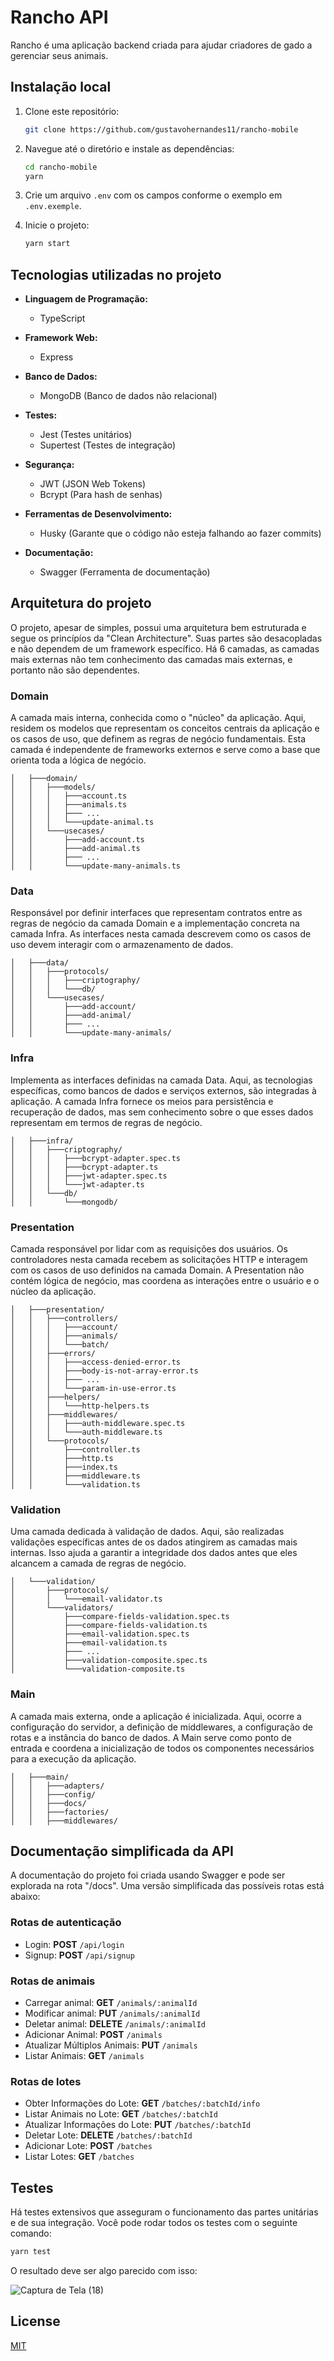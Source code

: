 # Rancho API

Rancho é uma aplicação backend criada para ajudar criadores de gado a gerenciar seus animais.

## Instalação local
1. Clone este repositório:

    ```bash
    git clone https://github.com/gustavohernandes11/rancho-mobile
    ```

2. Navegue até o diretório e instale as dependências:

    ```bash
    cd rancho-mobile
    yarn
    ```

3. Crie um arquivo `.env` com os campos conforme o exemplo em `.env.exemple`.

4. Inicie o projeto:

    ```bash
    yarn start
    ```
## Tecnologias utilizadas no projeto
- **Linguagem de Programação:**
  - TypeScript

- **Framework Web:**
  - Express

- **Banco de Dados:**
  - MongoDB (Banco de dados não relacional)

- **Testes:**
  - Jest (Testes unitários)
  - Supertest (Testes de integração)

- **Segurança:**
  - JWT (JSON Web Tokens)
  - Bcrypt (Para hash de senhas)

- **Ferramentas de Desenvolvimento:**
  - Husky (Garante que o código não esteja falhando ao fazer commits)

- **Documentação:**
  - Swagger (Ferramenta de documentação)

## Arquitetura do projeto
O projeto, apesar de simples, possui uma arquitetura bem estruturada e segue os princípíos da "Clean Architecture". Suas partes são desacopladas e não dependem de um framework específico. Há 6 camadas, as camadas mais externas não tem conhecimento das camadas mais externas, e portanto não são dependentes.
### Domain
A camada mais interna, conhecida como o "núcleo" da aplicação. Aqui, residem os modelos que representam os conceitos centrais da aplicação e os casos de uso, que definem as regras de negócio fundamentais. Esta camada é independente de frameworks externos e serve como a base que orienta toda a lógica de negócio.

``` 
│   ├───domain/
│   │   ├───models/
│   │   │   ├───account.ts
│   │   │   ├───animals.ts
│   │   │   ├─── ...
│   │   │   └───update-animal.ts
│   │   └───usecases/
│   │       ├───add-account.ts
│   │       ├───add-animal.ts
│   │       ├─── ...
│   │       └───update-many-animals.ts
```

### Data
Responsável por definir interfaces que representam contratos entre as regras de negócio da camada Domain e a implementação concreta na camada Infra. As interfaces nesta camada descrevem como os casos de uso devem interagir com o armazenamento de dados.

```
│   ├───data/
│   │   ├───protocols/
│   │   │   ├───criptography/
│   │   │   └───db/
│   │   └───usecases/
│   │       ├───add-account/
│   │       ├───add-animal/
│   │       ├─── ...
│   │       └───update-many-animals/
```

### Infra
Implementa as interfaces definidas na camada Data. Aqui, as tecnologias específicas, como bancos de dados e serviços externos, são integradas à aplicação. A camada Infra fornece os meios para persistência e recuperação de dados, mas sem conhecimento sobre o que esses dados representam em termos de regras de negócio.

```
│   ├───infra/
│   │   ├───criptography/
│   │   │   ├───bcrypt-adapter.spec.ts
│   │   │   ├───bcrypt-adapter.ts
│   │   │   ├───jwt-adapter.spec.ts
│   │   │   └───jwt-adapter.ts
│   │   └───db/
│   │       └───mongodb/
```

### Presentation
Camada responsável por lidar com as requisições dos usuários. Os controladores nesta camada recebem as solicitações HTTP e interagem com os casos de uso definidos na camada Domain. A Presentation não contém lógica de negócio, mas coordena as interações entre o usuário e o núcleo da aplicação.

```
│   ├───presentation/
│   │   ├───controllers/
│   │   │   ├───account/
│   │   │   ├───animals/
│   │   │   └───batch/
│   │   ├───errors/
│   │   │   ├───access-denied-error.ts
│   │   │   ├───body-is-not-array-error.ts
│   │   │   ├─── ...
│   │   │   └───param-in-use-error.ts
│   │   ├───helpers/
│   │   │   └───http-helpers.ts
│   │   ├───middlewares/
│   │   │   ├───auth-middleware.spec.ts
│   │   │   └───auth-middleware.ts
│   │   └───protocols/
│   │       ├───controller.ts
│   │       ├───http.ts
│   │       ├───index.ts
│   │       ├───middleware.ts
│   │       └───validation.ts
```

### Validation
Uma camada dedicada à validação de dados. Aqui, são realizadas validações específicas antes de os dados atingirem as camadas mais internas. Isso ajuda a garantir a integridade dos dados antes que eles alcancem a camada de regras de negócio.

```
│   └───validation/
│       ├───protocols/
│       │   └───email-validator.ts
│       └───validators/
│           ├───compare-fields-validation.spec.ts
│           ├───compare-fields-validation.ts
│           ├───email-validation.spec.ts
│           ├───email-validation.ts
│           ├─── ...
│           ├───validation-composite.spec.ts
│           └───validation-composite.ts
```

### Main
A camada mais externa, onde a aplicação é inicializada. Aqui, ocorre a configuração do servidor, a definição de middlewares, a configuração de rotas e a instância do banco de dados. A Main serve como ponto de entrada e coordena a inicialização de todos os componentes necessários para a execução da aplicação.

```
│   ├───main/
│   │   ├───adapters/
│   │   ├───config/
│   │   ├───docs/
│   │   ├───factories/
│   │   ├───middlewares/
```

## Documentação simplificada da API
A documentação do projeto foi criada usando Swagger e pode ser explorada na rota "/docs". Uma versão simplificada das possíveis rotas está abaixo:

### Rotas de autenticação

- Login: **POST** `/api/login`
- Signup: **POST** `/api/signup`

### Rotas de animais

- Carregar animal: **GET** `/animals/:animalId`
- Modificar animal: **PUT** `/animals/:animalId`
- Deletar animal: **DELETE** `/animals/:animalId`
- Adicionar Animal: **POST** `/animals`
- Atualizar Múltiplos Animais: **PUT** `/animals`
- Listar Animais: **GET** `/animals`

### Rotas de lotes

- Obter Informações do Lote: **GET** `/batches/:batchId/info`
- Listar Animais no Lote: **GET** `/batches/:batchId`
- Atualizar Informações do Lote: **PUT** `/batches/:batchId`
- Deletar Lote: **DELETE** `/batches/:batchId`
- Adicionar Lote: **POST** `/batches`
- Listar Lotes: **GET** `/batches`



## Testes
Há testes extensivos que asseguram o funcionamento das partes unitárias e de sua integração. Você pode rodar todos os testes com o seguinte comando:

```bash
yarn test
```

O resultado deve ser algo parecido com isso:

![Captura de Tela (18)](https://github.com/gustavohernandes11/rancho-api/assets/66632840/834fb373-4d49-41dc-a364-0d98b2aede98)

## License

[MIT](https://choosealicense.com/licenses/mit/)
